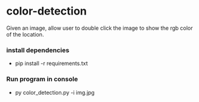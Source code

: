 # color-detection

Given an image, allow user to double click the image to
show the rgb color of the location.

### install dependencies

- pip install -r requirements.txt

### Run program in console

- py color_detection.py -i img.jpg
